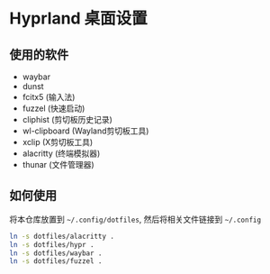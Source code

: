 # Hyprland 桌面设置

## 使用的软件
+ waybar
+ dunst
+ fcitx5 (输入法)
+ fuzzel (快速启动)
+ cliphist (剪切板历史记录)
+ wl-clipboard (Wayland剪切板工具)
+ xclip (X剪切板工具)
+ alacritty (终端模拟器)
+ thunar (文件管理器)


## 如何使用

将本仓库放置到 `~/.config/dotfiles`, 然后将相关文件链接到 `~/.config`

```bash
ln -s dotfiles/alacritty .
ln -s dotfiles/hypr .
ln -s dotfiles/waybar .
ln -s dotfiles/fuzzel .
```
